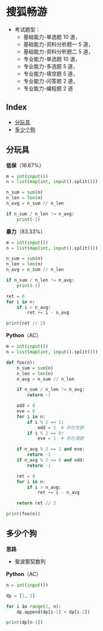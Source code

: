 # 搜狐畅游

* 考试题型：
  * 基础能力-单选题 10 道，
  * 基础能力-资料分析题一 5 道，
  * 基础能力-资料分析题二 5 道，
  * 专业能力-单选题 10 道，
  * 专业能力-多选题 5 道，
  * 专业能力-填空题 5 道，
  * 专业能力-问答题 2 道，
  * 专业能力-编程题 2 道

## Index

* [分玩具](bi-shi-sou-hu-chang-you-180915.md#分玩具)
* [多少个狗](bi-shi-sou-hu-chang-you-180915.md#多少个狗)

## 分玩具

**低保**（16.67%）

```python
m = int(input())
n = list(map(int, input().split()))

n_sum = sum(n)
n_len = len(n)
n_avg = n_sum // n_len

if n_sum / n_len != n_avg:
    print(-1)
```

**暴力**（83.33%）

```python
m = int(input())
n = list(map(int, input().split()))

n_sum = sum(n)
n_len = len(n)
n_avg = n_sum // n_len

if n_sum / n_len != n_avg:
    print(-1)

ret = 0
for i in n:
    if i > n_avg:
        ret += i - n_avg

print(ret // 2)
```

**Python**（AC）

```python
m = int(input())
n = list(map(int, input().split()))

def foo(n):
    n_sum = sum(n)
    n_len = len(n)
    n_avg = n_sum // n_len

    if n_sum / n_len != n_avg:
        return -1

    odd = 0
    eve = 0
    for i in n:
        if i % 2 == 1:
            odd = 1  # 存在奇数
        if i % 2 == 0:
            eve = 1  # 存在偶数

    if n_avg % 2 == 1 and eve:
        return -1
    if n_avg % 2 == 0 and odd:
        return -1

    ret = 0
    for i in n:
        if i > n_avg:
            ret += i - n_avg

    return ret // 2

print(foo(n))
```

## 多少个狗

**思路**

* 斐波那契数列

**Python**（AC）

```python
n = int(input())

dp = [1, 1]

for i in range(2, n):
    dp.append(dp[i-1] + dp[i-2])

print(dp[n-1])
```

